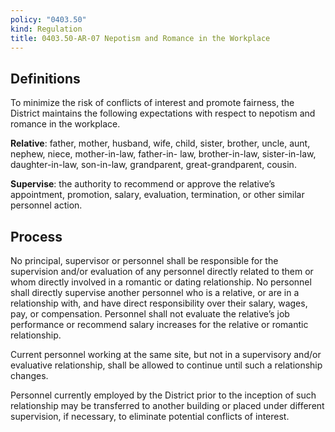```yaml
---
policy: "0403.50"
kind: Regulation
title: 0403.50-AR-07 Nepotism and Romance in the Workplace
---
```


## Definitions

To minimize the risk of conflicts of interest and promote fairness, the District maintains the following expectations with respect to nepotism and romance in the workplace.

**Relative**: father, mother, husband, wife, child, sister, brother, uncle, aunt, nephew, niece, mother-in-law, father-in- law, brother-in-law, sister-in-law, daughter-in-law, son-in-law, grandparent, great-grandparent, cousin.

**Supervise**: the authority to recommend or approve the relative’s appointment, promotion, salary, evaluation, termination, or other similar personnel action.

## Process

No principal, supervisor or personnel shall be responsible for the supervision and/or evaluation of any personnel directly related to them or whom directly involved in a romantic or dating relationship. No personnel shall directly supervise another personnel who is a relative, or are in a relationship with, and have direct responsibility over their salary, wages, pay, or compensation. Personnel shall not evaluate the relative’s job performance or recommend salary increases for the relative or romantic relationship.

Current personnel working at the same site, but not in a supervisory and/or evaluative relationship, shall be allowed to continue until such a relationship changes.

Personnel currently employed by the District prior to the inception of such relationship may be transferred to another building or placed under different supervision, if necessary, to eliminate potential conflicts of interest.
